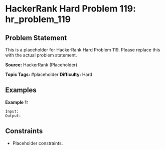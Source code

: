 # HackerRank Hard Problem 119: hr_problem_119

## Problem Statement

This is a placeholder for HackerRank Hard Problem 119.
Please replace this with the actual problem statement.

**Source:** HackerRank (Placeholder)

**Topic Tags:** #placeholder
**Difficulty:** Hard

## Examples

**Example 1:**

```
Input:
Output:
```

## Constraints

- Placeholder constraints.
